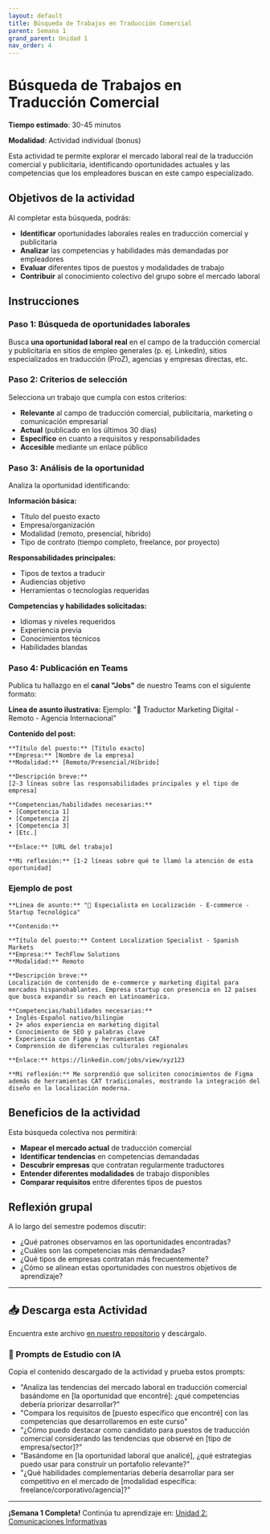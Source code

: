 ```yaml
---
layout: default
title: Búsqueda de Trabajos en Traducción Comercial
parent: Semana 1
grand_parent: Unidad 1
nav_order: 4
---
```


# Búsqueda de Trabajos en Traducción Comercial

**Tiempo estimado**: 30-45 minutos

**Modalidad**: Actividad individual (bonus)

Esta actividad te permite explorar el mercado laboral real de la traducción comercial y publicitaria, identificando oportunidades actuales y las competencias que los empleadores buscan en este campo especializado.

## Objetivos de la actividad

Al completar esta búsqueda, podrás:
- **Identificar** oportunidades laborales reales en traducción comercial y publicitaria
- **Analizar** las competencias y habilidades más demandadas por empleadores
- **Evaluar** diferentes tipos de puestos y modalidades de trabajo
- **Contribuir** al conocimiento colectivo del grupo sobre el mercado laboral

## Instrucciones

### Paso 1: Búsqueda de oportunidades laborales

Busca **una oportunidad laboral real** en el campo de la traducción comercial y publicitaria en sitios de empleo generales (p. ej. LinkedIn), sitios especializados en traducción (ProZ), agencias y empresas directas, etc.

### Paso 2: Criterios de selección

Selecciona un trabajo que cumpla con estos criterios:
- **Relevante** al campo de traducción comercial, publicitaria, marketing o comunicación empresarial
- **Actual** (publicado en los últimos 30 días)
- **Específico** en cuanto a requisitos y responsabilidades
- **Accesible** mediante un enlace público

### Paso 3: Análisis de la oportunidad

Analiza la oportunidad identificando:

**Información básica:**
- Título del puesto exacto
- Empresa/organización
- Modalidad (remoto, presencial, híbrido)
- Tipo de contrato (tiempo completo, freelance, por proyecto)

**Responsabilidades principales:**
- Tipos de textos a traducir
- Audiencias objetivo
- Herramientas o tecnologías requeridas

**Competencias y habilidades solicitadas:**
- Idiomas y niveles requeridos
- Experiencia previa
- Conocimientos técnicos
- Habilidades blandas

### Paso 4: Publicación en Teams

Publica tu hallazgo en el **canal "Jobs"** de nuestro Teams con el siguiente formato:

**Línea de asunto ilustrativa:**
Ejemplo: "🎯 Traductor Marketing Digital - Remoto - Agencia Internacional"

**Contenido del post:**
```
**Título del puesto:** [Título exacto]
**Empresa:** [Nombre de la empresa]
**Modalidad:** [Remoto/Presencial/Híbrido]

**Descripción breve:**
[2-3 líneas sobre las responsabilidades principales y el tipo de empresa]

**Competencias/habilidades necesarias:**
• [Competencia 1]
• [Competencia 2]  
• [Competencia 3]
• [Etc.]

**Enlace:** [URL del trabajo]

**Mi reflexión:** [1-2 líneas sobre qué te llamó la atención de esta oportunidad]
```

### Ejemplo de post

```
**Línea de asunto:** "📱 Especialista en Localización - E-commerce - Startup Tecnológica"

**Contenido:**

**Título del puesto:** Content Localization Specialist - Spanish Markets
**Empresa:** TechFlow Solutions
**Modalidad:** Remoto

**Descripción breve:**
Localización de contenido de e-commerce y marketing digital para mercados hispanohablantes. Empresa startup con presencia en 12 países que busca expandir su reach en Latinoamérica.

**Competencias/habilidades necesarias:**
• Inglés-Español nativo/bilingüe
• 2+ años experiencia en marketing digital
• Conocimiento de SEO y palabras clave
• Experiencia con Figma y herramientas CAT
• Comprensión de diferencias culturales regionales

**Enlace:** https://linkedin.com/jobs/view/xyz123

**Mi reflexión:** Me sorprendió que soliciten conocimientos de Figma además de herramientas CAT tradicionales, mostrando la integración del diseño en la localización moderna.
```

## Beneficios de la actividad

Esta búsqueda colectiva nos permitirá:
- **Mapear el mercado actual** de traducción comercial
- **Identificar tendencias** en competencias demandadas
- **Descubrir empresas** que contratan regularmente traductores
- **Entender diferentes modalidades** de trabajo disponibles
- **Comparar requisitos** entre diferentes tipos de puestos

## Reflexión grupal

A lo largo del semestre podemos discutir:
- ¿Qué patrones observamos en las oportunidades encontradas?
- ¿Cuáles son las competencias más demandadas?
- ¿Qué tipos de empresas contratan más frecuentemente?
- ¿Cómo se alinean estas oportunidades con nuestros objetivos de aprendizaje?

---

## 📥 Descarga esta Actividad

Encuentra este archivo [en nuestro repositorio](https://github.com/alainamb/uic_tr14-trad-comercial/blob/main/unidad1/semana1/trabajos-trad-comercial.md) y descárgalo.

### 🤖 Prompts de Estudio con IA

Copia el contenido descargado de la actividad y prueba estos prompts:

- "Analiza las tendencias del mercado laboral en traducción comercial basándome en [la oportunidad que encontré]: ¿qué competencias debería priorizar desarrollar?"
- "Compara los requisitos de [puesto específico que encontré] con las competencias que desarrollaremos en este curso"
- "¿Cómo puedo destacar como candidato para puestos de traducción comercial considerando las tendencias que observé en [tipo de empresa/sector]?"
- "Basándome en [la oportunidad laboral que analicé], ¿qué estrategias puedo usar para construir un portafolio relevante?"
- "¿Qué habilidades complementarias debería desarrollar para ser competitivo en el mercado de [modalidad específica: freelance/corporativo/agencia]?"

---

**¡Semana 1 Completa!** Continúa tu aprendizaje en: [Unidad 2: Comunicaciones Informativas](../../unidad2/unidad2-resumen.md)
